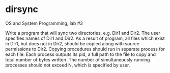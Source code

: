 # dirsync
OS and System Programming, lab #3

Write a program that will sync two directories, e.g. Dir1 and Dir2. The user specifies names of Dir1 and Dir2. As a result of program, all files which exist in Dir1, but does not in Dir2, should be copied along with source permissions to Dir2. Copying procedures should run in separate process for each file. Each process outputs its pid, a full path to the file to copy and total number of bytes written. The number of simultaneously running processes should not exceed N, which is specified by user. 
